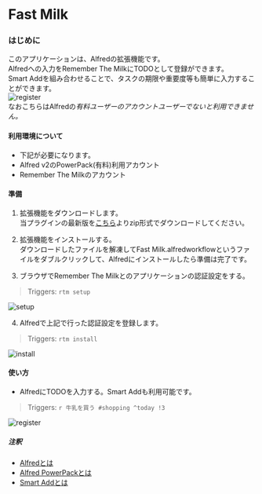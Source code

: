 Fast Milk
========================

### はじめに
このアプリケーションは、Alfredの拡張機能です。  
Alfredへの入力をRemember The MilkにTODOとして登録ができます。  
Smart Addを組み合わせることで、タスクの期限や重要度等も簡単に入力することができます。  
![register](https://dl.dropboxusercontent.com/u/2934570/Fast%20Milk/register.png)  
なおこちらはAlfredの*有料ユーザーのアカウントユーザーでないと利用できません。*

#### 利用環境について
* 下記が必要になります。
 * Alfred v2のPowerPack(有料)利用アカウント  
 * Remember The Milkのアカウント  

#### 準備
1. 拡張機能をダウンロードします。  
当プラグインの最新版を[こちら](https://github.com/chocopie116/alfred-remember-the-milk/releases)よりzip形式でダウンロードしてください。  

2. 拡張機能をインストールする。  
ダウンロードしたファイルを解凍してFast Milk.alfredworkflowというファイルをダブルクリックして、Alfredにインストールしたら準備は完了です。  

3. ブラウザでRemember The Milkとのアプリケーションの認証設定をする。  
> Triggers: `rtm setup`  

![setup](https://dl.dropboxusercontent.com/u/2934570/Fast%20Milk/setup.png)

4. Alfredで上記で行った認証設定を登録します。  
> Triggers: `rtm install`  

![install](https://dl.dropboxusercontent.com/u/2934570/Fast%20Milk/install.png)

#### 使い方
* AlfredにTODOを入力する。Smart Addも利用可能です。  

> Triggers: `r 牛乳を買う #shopping ^today !3`  

![register](https://dl.dropboxusercontent.com/u/2934570/Fast%20Milk/register.png)

##### 注釈
* [Alfredとは](http://www.alfredapp.com/#features)
* [Alfred PowerPackとは](http://www.alfredapp.com/powerpack/)
* [Smart Addとは](http://www.rememberthemilk.com/help/?ctx=basics.smartadd.whati)
